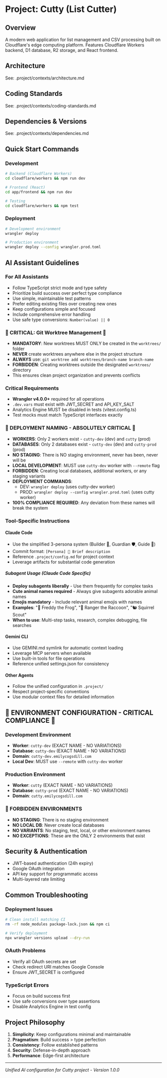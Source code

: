 # Project: Cutty (List Cutter)

## Overview
A modern web application for list management and CSV processing built on Cloudflare's edge computing platform. Features Cloudflare Workers backend, D1 database, R2 storage, and React frontend.

## Architecture
<!-- See detailed architecture documentation -->
See: .project/contexts/architecture.md

## Coding Standards
<!-- Language-specific guidelines and conventions -->
See: .project/contexts/coding-standards.md

## Dependencies & Versions
<!-- Framework versions and package requirements -->
See: .project/contexts/dependencies.md

## Quick Start Commands

### Development
```bash
# Backend (Cloudflare Workers)
cd cloudflare/workers && npm run dev

# Frontend (React)
cd app/frontend && npm run dev

# Testing
cd cloudflare/workers && npm test
```

### Deployment
```bash
# Development environment
wrangler deploy

# Production environment
wrangler deploy --config wrangler.prod.toml
```

## AI Assistant Guidelines

### For All Assistants
- Follow TypeScript strict mode and type safety
- Prioritize build success over perfect type compliance
- Use simple, maintainable test patterns
- Prefer editing existing files over creating new ones
- Keep configurations simple and focused
- Include comprehensive error handling
- Use safe type conversions: `Number(value) || 0`

### 🚨 CRITICAL: Git Worktree Management 🚨
- **MANDATORY**: New worktrees MUST ONLY be created in the `worktrees/` folder
- **NEVER** create worktrees anywhere else in the project structure
- **ALWAYS** use: `git worktree add worktrees/branch-name branch-name`
- **FORBIDDEN**: Creating worktrees outside the designated `worktrees/` directory
- This ensures clean project organization and prevents conflicts

### Critical Requirements
- **Wrangler v4.0.0+** required for all operations
- `.dev.vars` must exist with JWT_SECRET and API_KEY_SALT
- Analytics Engine MUST be disabled in tests (vitest.config.ts)
- Test mocks must match TypeScript interfaces exactly

### 🚨 DEPLOYMENT NAMING - ABSOLUTELY CRITICAL 🚨
- **WORKERS**: Only 2 workers exist - `cutty-dev` (dev) and `cutty` (prod)
- **DATABASES**: Only 2 databases exist - `cutty-dev` (dev) and `cutty-prod` (prod)
- **NO STAGING**: There is NO staging environment, never has been, never will be
- **LOCAL DEVELOPMENT**: MUST use `cutty-dev` worker with `--remote` flag
- **FORBIDDEN**: Creating local databases, additional workers, or any staging variants
- **DEPLOYMENT COMMANDS**:
  - DEV: `wrangler deploy` (uses cutty-dev worker)
  - PROD: `wrangler deploy --config wrangler.prod.toml` (uses cutty worker)
- **100% COMPLIANCE REQUIRED**: Any deviation from these names will break the system

### Tool-Specific Instructions

#### Claude Code
- Use the simplified 3-persona system (Builder 🔨, Guardian 🛡️, Guide 📖)
- Commit format: `[Persona] 🔸 Brief description`
- Reference `.project/config.md` for project context
- Leverage artifacts for substantial code generation

##### Subagent Usage (Claude Code Specific)
- **Deploy subagents liberally** - Use them frequently for complex tasks
- **Cute animal names required** - Always give subagents adorable animal names
- **Emojis mandatory** - Include relevant animal emojis with names
- **Examples**: "🐸 Freddy the Frog", "🦝 Ranger the Raccoon", "🐿️ Squirrel Scout"
- **When to use**: Multi-step tasks, research, complex debugging, file searches

#### Gemini CLI
- Use GEMINI.md symlink for automatic context loading
- Leverage MCP servers when available
- Use built-in tools for file operations
- Reference unified settings.json for consistency

#### Other Agents
- Follow the unified configuration in `.project/`
- Respect project-specific conventions
- Use modular context files for detailed information

## 🚨 ENVIRONMENT CONFIGURATION - CRITICAL COMPLIANCE 🚨

### Development Environment
- **Worker**: `cutty-dev` (EXACT NAME - NO VARIATIONS)
- **Database**: `cutty-dev` (EXACT NAME - NO VARIATIONS)
- **Domain**: `cutty-dev.emilycogsdill.com`
- **Local Dev**: MUST use `--remote` with `cutty-dev` worker

### Production Environment
- **Worker**: `cutty` (EXACT NAME - NO VARIATIONS)
- **Database**: `cutty-prod` (EXACT NAME - NO VARIATIONS)
- **Domain**: `cutty.emilycogsdill.com`

### 🚫 FORBIDDEN ENVIRONMENTS
- **NO STAGING**: There is no staging environment
- **NO LOCAL DB**: Never create local databases
- **NO VARIANTS**: No staging, test, local, or other environment names
- **NO EXCEPTIONS**: These are the ONLY 2 environments that exist

## Security & Authentication
- JWT-based authentication (24h expiry)
- Google OAuth integration
- API key support for programmatic access
- Multi-layered rate limiting

## Common Troubleshooting

### Deployment Issues
```bash
# Clean install matching CI
rm -rf node_modules package-lock.json && npm ci

# Verify deployment
npx wrangler versions upload --dry-run
```

### OAuth Problems
- Verify all OAuth secrets are set
- Check redirect URI matches Google Console
- Ensure JWT_SECRET is configured

### TypeScript Errors
- Focus on build success first
- Use safe conversions over type assertions
- Disable Analytics Engine in test config

## Project Philosophy
1. **Simplicity**: Keep configurations minimal and maintainable
2. **Pragmatism**: Build success > type perfection
3. **Consistency**: Follow established patterns
4. **Security**: Defense-in-depth approach
5. **Performance**: Edge-first architecture

---
*Unified AI configuration for Cutty project - Version 1.0.0*